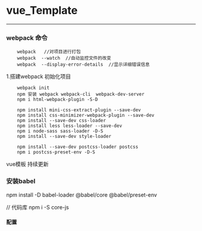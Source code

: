 # vue_Template
---
### webpack 命令

```
    webpack   //对项目进行打包
    webpack  --watch  //自动监控文件的改变
    webpack  --display-error-details  //显示详细错误信息
```
1.搭建webpack 初始化项目
```
    webpack init 
    npm 安装 webpack webpack-cli  webpack-dev-server
    npm i html-webpack-plugin -S-D

    npm install mini-css-extract-plugin --save-dev
    npm install css-minimizer-webpack-plugin --save-dev
    npm install --save-dev css-loader
    npm install less less-loader --save-dev
    npm i node-sass sass-loader -D-S
    npm install --save-dev style-loader
    
    npm install --save-dev postcss-loader postcss
    npm i postcss-preset-env -D-S

```
vue模板 持续更新


### 安装babel

npm install -D babel-loader @babel/core @babel/preset-env 

// 代码库
npm i -S core-js

#### 配置